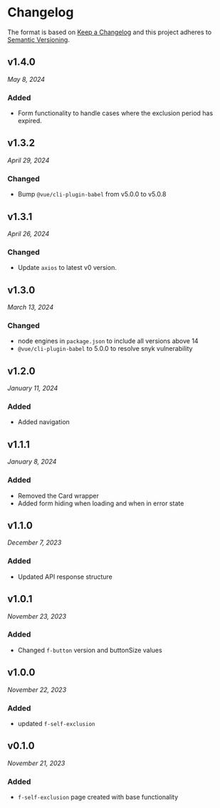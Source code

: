 # Changelog

The format is based on [Keep a Changelog](http://keepachangelog.com/en/1.0.0/)
and this project adheres to [Semantic Versioning](http://semver.org/spec/v2.0.0.html).

## v1.4.0

_May 8, 2024_

### Added

- Form functionality to handle cases where the exclusion period has expired.


## v1.3.2

_April 29, 2024_

### Changed

- Bump `@vue/cli-plugin-babel` from v5.0.0 to v5.0.8


## v1.3.1

_April 26, 2024_

### Changed

- Update `axios` to latest v0 version.


## v1.3.0

_March 13, 2024_

### Changed

- node engines in `package.json` to include all versions above 14
- `@vue/cli-plugin-babel` to 5.0.0 to resolve snyk vulnerability

## v1.2.0

_January 11, 2024_

### Added

- Added navigation

## v1.1.1

_January 8, 2024_

### Added

- Removed the Card wrapper
- Added form hiding when loading and when in error state

## v1.1.0

_December 7, 2023_

### Added

- Updated API response structure

## v1.0.1

_November 23, 2023_

### Added

- Changed `f-button` version and buttonSize values

## v1.0.0

_November 22, 2023_

### Added

- updated `f-self-exclusion`

## v0.1.0

_November 21, 2023_

### Added

- `f-self-exclusion` page created with base functionality
